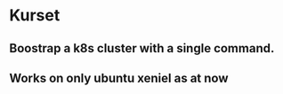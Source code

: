 # Kurset

## Boostrap a k8s cluster with a single command.
## Works on only ubuntu xeniel  as at now